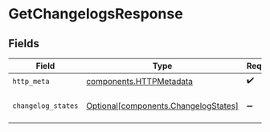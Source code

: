 # GetChangelogsResponse


## Fields

| Field                                                                              | Type                                                                               | Required                                                                           | Description                                                                        |
| ---------------------------------------------------------------------------------- | ---------------------------------------------------------------------------------- | ---------------------------------------------------------------------------------- | ---------------------------------------------------------------------------------- |
| `http_meta`                                                                        | [components.HTTPMetadata](../../models/components/httpmetadata.md)                 | :heavy_check_mark:                                                                 | N/A                                                                                |
| `changelog_states`                                                                 | [Optional[components.ChangelogStates]](../../models/components/changelogstates.md) | :heavy_minus_sign:                                                                 | a list of ChangelogState objects                                                   |